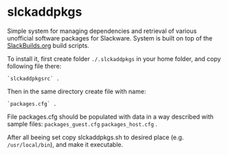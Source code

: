 slckaddpkgs
===========

Simple system for managing dependencies and retrieval of various unofficial software packages for Slackware. System is built on top of the [SlackBuilds.org](http://www.slackbuilds.org/) build scripts.

To install it, first create folder `./.slckaddpkgs` in your home folder, and copy following file there:

	`slckaddpkgsrc` .

Then in the same directory create file with name:

	`packages.cfg` .

File packages.cfg should be populated with data in a way described with sample files:
	`packages_guest.cfg`
	`packages_host.cfg` .

After all beeing set copy slckaddpkgs.sh to desired place (e.g. `/usr/local/bin`), and make it executable.

